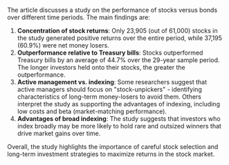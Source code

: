 The article discusses a study on the performance of stocks versus bonds over different time periods. The main findings are:

1. **Concentration of stock returns**: Only 23,905 (out of 61,000) stocks in the study generated positive returns over the entire period, while 37,195 (60.9%) were net money losers.
2. **Outperformance relative to Treasury bills**: Stocks outperformed Treasury bills by an average of 44.7% over the 29-year sample period. The longer investors held onto their stocks, the greater the outperformance.
3. **Active management vs. indexing**: Some researchers suggest that active managers should focus on "stock-unpickers" - identifying characteristics of long-term money-losers to avoid them. Others interpret the study as supporting the advantages of indexing, including low costs and beta (market-matching performance).
4. **Advantages of broad indexing**: The study suggests that investors who index broadly may be more likely to hold rare and outsized winners that drive market gains over time.

Overall, the study highlights the importance of careful stock selection and long-term investment strategies to maximize returns in the stock market.